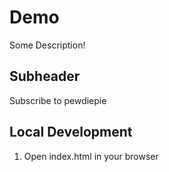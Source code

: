 # Demo

Some Description!


## Subheader

Subscribe to pewdiepie


## Local Development 

1. Open index.html in your browser
